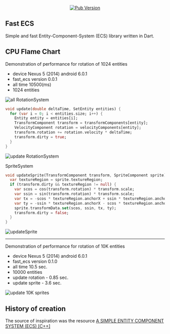 <p align="center">
<a title="Pub" href="https://pub.dartlang.org/packages/fast_ecs"><img alt="Pub Version" src="https://img.shields.io/pub/v/fast_ecs?color=blue&style=for-the-badge"></a>
</p>

## Fast ECS

Simple and fast Entity-Component-System (ECS) library written in Dart.

## CPU Flame Chart

Demonstration of performance for rotation of 1024 entities

* device Nexus 5 (2014) android 6.0.1
* fast_ecs version 0.0.1
* all time 10500(ms)
* 1024 entities

![all](https://user-images.githubusercontent.com/1622824/135919089-c04aa86c-58b7-47fe-8c36-18db64fd977a.png)
RotationSystem

```dart
void update(double deltaTime, SetEntity entities) {
  for (var i = 0; i < entities.size; i++) {
    Entity entity = entities[i];
    TransformComponent transform = transformComponents[entity];
    VelocityComponent rotation = velocityComponents[entity];
    transform.rotation += rotation.velocity * deltaTime;
    transform.dirty = true;
  }
}
```

![update RotationSystem](https://user-images.githubusercontent.com/1622824/135920601-8fe2d132-ac46-40a7-8bdd-d41813bfefcd.png)

SpriteSystem

```dart
void updateSprite(TransformComponent transform, SpriteComponent sprite) {
  var textureRegion = sprite.textureRegion;
  if (transform.dirty && textureRegion != null) {
    var scos = cos(transform.rotation) * transform.scale;
    var ssin = sin(transform.rotation) * transform.scale;
    var tx = -scos * textureRegion.anchorX + ssin * textureRegion.anchorY;
    var ty = -ssin * textureRegion.anchorX - scos * textureRegion.anchorY;
    sprite.transformData.set(scos, ssin, tx, ty);
    transform.dirty = false;
  }
}
```

![updateSprite](https://user-images.githubusercontent.com/1622824/135920653-d3b6faf9-6f4b-4a04-a1b0-81ccd1b8e676.png)

---
Demonstration of performance for rotation of 10K entities

* device Nexus 5 (2014) android 6.0.1
* fast_ecs version 0.1.0
* all time 10.5 sec.
* 10000 entities
* update rotation - 0.85 sec.
* update sprite - 3.6 sec.

![update 10K sprites](https://user-images.githubusercontent.com/1622824/136676126-28d9d0ee-08a4-42b9-a6aa-a9b8473edaa3.png)


## History of creation

The source of inspiration was the
resource [A SIMPLE ENTITY COMPONENT SYSTEM (ECS) [C++]](https://austinmorlan.com/posts/entity_component_system/)
